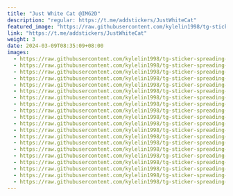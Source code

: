 ```yaml
---
title: "Just White Cat @IMG2D"
description: "regular: https://t.me/addstickers/JustWhiteCat"
featured_image: "https://raw.githubusercontent.com/kylelin1998/tg-sticker-spreading-worldwide-images/main/img/f93747b5-2ac7-4884-9144-08c546c75fb2.jpg"
link: "https://t.me/addstickers/JustWhiteCat"
weight: 3
date: 2024-03-09T08:35:09+08:00
images:
  - https://raw.githubusercontent.com/kylelin1998/tg-sticker-spreading-worldwide-images/main/img/f93747b5-2ac7-4884-9144-08c546c75fb2.jpg
  - https://raw.githubusercontent.com/kylelin1998/tg-sticker-spreading-worldwide-images/main/img/ca522531-78ad-44f7-b6a0-69c61cebeb38.jpg
  - https://raw.githubusercontent.com/kylelin1998/tg-sticker-spreading-worldwide-images/main/img/22dbcaa2-25d8-47ed-a039-b461670c5e05.jpg
  - https://raw.githubusercontent.com/kylelin1998/tg-sticker-spreading-worldwide-images/main/img/47403ea6-0249-4456-aef5-c1a4bb57dd21.jpg
  - https://raw.githubusercontent.com/kylelin1998/tg-sticker-spreading-worldwide-images/main/img/884d709a-5ea6-4c83-9897-d2d10e39a16c.jpg
  - https://raw.githubusercontent.com/kylelin1998/tg-sticker-spreading-worldwide-images/main/img/55ba0bec-9453-417f-abea-67d782a0c151.jpg
  - https://raw.githubusercontent.com/kylelin1998/tg-sticker-spreading-worldwide-images/main/img/3407fddc-0329-4e48-bf03-6689ff14fe8f.jpg
  - https://raw.githubusercontent.com/kylelin1998/tg-sticker-spreading-worldwide-images/main/img/89a5e7e5-6b51-4fb1-ad55-c789eb1816da.jpg
  - https://raw.githubusercontent.com/kylelin1998/tg-sticker-spreading-worldwide-images/main/img/ea641889-5dfc-461a-b413-77351df7f8cf.jpg
  - https://raw.githubusercontent.com/kylelin1998/tg-sticker-spreading-worldwide-images/main/img/8268234d-02b4-4ad8-9fd7-fc7c276c68ab.jpg
  - https://raw.githubusercontent.com/kylelin1998/tg-sticker-spreading-worldwide-images/main/img/7a810fc9-5eb0-4c3f-a517-9fe18b0c3b22.jpg
  - https://raw.githubusercontent.com/kylelin1998/tg-sticker-spreading-worldwide-images/main/img/e041fec6-f9d8-42f2-9689-9e0b316bf248.jpg
  - https://raw.githubusercontent.com/kylelin1998/tg-sticker-spreading-worldwide-images/main/img/dc43faee-ba0f-49e9-bfd2-fff1586d44d8.jpg
  - https://raw.githubusercontent.com/kylelin1998/tg-sticker-spreading-worldwide-images/main/img/3edaaad2-a8bd-467f-8f66-0e062fd9ca77.jpg
  - https://raw.githubusercontent.com/kylelin1998/tg-sticker-spreading-worldwide-images/main/img/367f353e-284b-459f-bd89-b43cb6cf5838.jpg
  - https://raw.githubusercontent.com/kylelin1998/tg-sticker-spreading-worldwide-images/main/img/af608d24-9428-475a-90af-670e9b3fa99d.jpg
  - https://raw.githubusercontent.com/kylelin1998/tg-sticker-spreading-worldwide-images/main/img/78aa1dc3-cccb-4818-ae3b-ff60ef9e7ae8.jpg
  - https://raw.githubusercontent.com/kylelin1998/tg-sticker-spreading-worldwide-images/main/img/a31c6b7c-7040-476c-bfb1-e3cf33a5483e.jpg
  - https://raw.githubusercontent.com/kylelin1998/tg-sticker-spreading-worldwide-images/main/img/cf54b085-f3d9-4f08-a65f-6833e6fdfb33.jpg
  - https://raw.githubusercontent.com/kylelin1998/tg-sticker-spreading-worldwide-images/main/img/257e5265-6e23-47d9-8a9d-11118eb63e81.jpg
---
```

